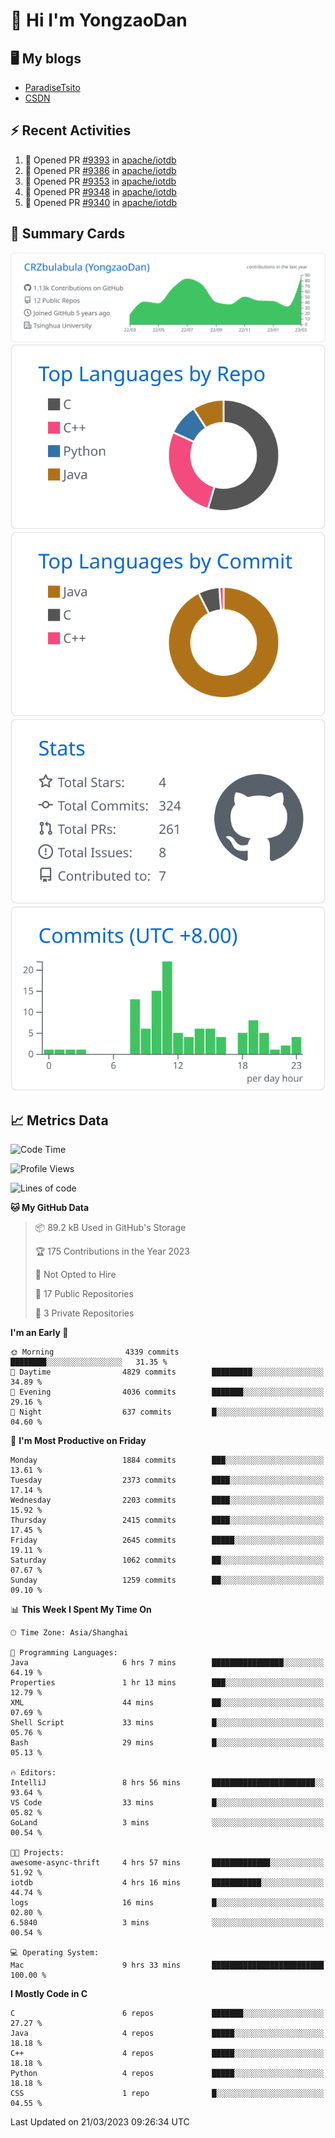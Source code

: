 # 👋 Hi I'm YongzaoDan

## 🖥 My blogs
  + [ParadiseTsito](https://www.paradisetsito.love/)
  + [CSDN](https://blog.csdn.net/CRZbulabula?type=blog)

## ⚡ Recent Activities
<!--START_SECTION:activity-->
1. 💪 Opened PR [#9393](https://github.com/apache/iotdb/pull/9393) in [apache/iotdb](https://github.com/apache/iotdb)
2. 💪 Opened PR [#9386](https://github.com/apache/iotdb/pull/9386) in [apache/iotdb](https://github.com/apache/iotdb)
3. 💪 Opened PR [#9353](https://github.com/apache/iotdb/pull/9353) in [apache/iotdb](https://github.com/apache/iotdb)
4. 💪 Opened PR [#9348](https://github.com/apache/iotdb/pull/9348) in [apache/iotdb](https://github.com/apache/iotdb)
5. 💪 Opened PR [#9340](https://github.com/apache/iotdb/pull/9340) in [apache/iotdb](https://github.com/apache/iotdb)
<!--END_SECTION:activity-->

## 🎑 Summary Cards

[![](https://raw.githubusercontent.com/CRZbulabula/CRZbulabula/main/profile-summary-card-output/github/0-profile-details.svg)](https://github.com/vn7n24fzkq/github-profile-summary-cards)
[![](https://raw.githubusercontent.com/CRZbulabula/CRZbulabula/main/profile-summary-card-output/github/1-repos-per-language.svg)](https://github.com/vn7n24fzkq/github-profile-summary-cards) [![](https://raw.githubusercontent.com/CRZbulabula/CRZbulabula/main/profile-summary-card-output/github/2-most-commit-language.svg)](https://github.com/vn7n24fzkq/github-profile-summary-cards)
[![](https://raw.githubusercontent.com/CRZbulabula/CRZbulabula/main/profile-summary-card-output/github/3-stats.svg)](https://github.com/vn7n24fzkq/github-profile-summary-cards) [![](https://raw.githubusercontent.com/CRZbulabula/CRZbulabula/main/profile-summary-card-output/github/4-productive-time.svg)](https://github.com/vn7n24fzkq/github-profile-summary-cards)

## 📈 Metrics Data

<!--START_SECTION:waka-->
![Code Time](http://img.shields.io/badge/Code%20Time-12%20hrs%2033%20mins-blue)

![Profile Views](http://img.shields.io/badge/Profile%20Views-361-blue)

![Lines of code](https://img.shields.io/badge/From%20Hello%20World%20I%27ve%20Written-13.9%20million%20lines%20of%20code-blue)

**🐱 My GitHub Data** 

> 📦 89.2 kB Used in GitHub's Storage 
 > 
> 🏆 175 Contributions in the Year 2023
 > 
> 🚫 Not Opted to Hire
 > 
> 📜 17 Public Repositories 
 > 
> 🔑 3 Private Repositories 
 > 
**I'm an Early 🐤** 

```text
🌞 Morning                4339 commits        ████████░░░░░░░░░░░░░░░░░   31.35 % 
🌆 Daytime                4829 commits        █████████░░░░░░░░░░░░░░░░   34.89 % 
🌃 Evening                4036 commits        ███████░░░░░░░░░░░░░░░░░░   29.16 % 
🌙 Night                  637 commits         █░░░░░░░░░░░░░░░░░░░░░░░░   04.60 % 
```
📅 **I'm Most Productive on Friday** 

```text
Monday                   1884 commits        ███░░░░░░░░░░░░░░░░░░░░░░   13.61 % 
Tuesday                  2373 commits        ████░░░░░░░░░░░░░░░░░░░░░   17.14 % 
Wednesday                2203 commits        ████░░░░░░░░░░░░░░░░░░░░░   15.92 % 
Thursday                 2415 commits        ████░░░░░░░░░░░░░░░░░░░░░   17.45 % 
Friday                   2645 commits        █████░░░░░░░░░░░░░░░░░░░░   19.11 % 
Saturday                 1062 commits        ██░░░░░░░░░░░░░░░░░░░░░░░   07.67 % 
Sunday                   1259 commits        ██░░░░░░░░░░░░░░░░░░░░░░░   09.10 % 
```


📊 **This Week I Spent My Time On** 

```text
🕑︎ Time Zone: Asia/Shanghai

💬 Programming Languages: 
Java                     6 hrs 7 mins        ████████████████░░░░░░░░░   64.19 % 
Properties               1 hr 13 mins        ███░░░░░░░░░░░░░░░░░░░░░░   12.79 % 
XML                      44 mins             ██░░░░░░░░░░░░░░░░░░░░░░░   07.69 % 
Shell Script             33 mins             █░░░░░░░░░░░░░░░░░░░░░░░░   05.76 % 
Bash                     29 mins             █░░░░░░░░░░░░░░░░░░░░░░░░   05.13 % 

🔥 Editors: 
IntelliJ                 8 hrs 56 mins       ███████████████████████░░   93.64 % 
VS Code                  33 mins             █░░░░░░░░░░░░░░░░░░░░░░░░   05.82 % 
GoLand                   3 mins              ░░░░░░░░░░░░░░░░░░░░░░░░░   00.54 % 

🐱‍💻 Projects: 
awesome-async-thrift     4 hrs 57 mins       █████████████░░░░░░░░░░░░   51.92 % 
iotdb                    4 hrs 16 mins       ███████████░░░░░░░░░░░░░░   44.74 % 
logs                     16 mins             █░░░░░░░░░░░░░░░░░░░░░░░░   02.80 % 
6.5840                   3 mins              ░░░░░░░░░░░░░░░░░░░░░░░░░   00.54 % 

💻 Operating System: 
Mac                      9 hrs 33 mins       █████████████████████████   100.00 % 
```

**I Mostly Code in C** 

```text
C                        6 repos             ███████░░░░░░░░░░░░░░░░░░   27.27 % 
Java                     4 repos             █████░░░░░░░░░░░░░░░░░░░░   18.18 % 
C++                      4 repos             █████░░░░░░░░░░░░░░░░░░░░   18.18 % 
Python                   4 repos             █████░░░░░░░░░░░░░░░░░░░░   18.18 % 
CSS                      1 repo              █░░░░░░░░░░░░░░░░░░░░░░░░   04.55 % 
```




 Last Updated on 21/03/2023 09:26:34 UTC
<!--END_SECTION:waka-->


